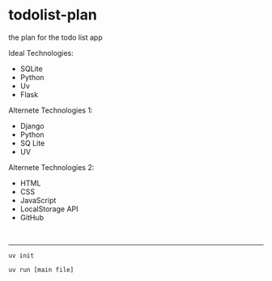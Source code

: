 # todolist-plan
the plan for the todo list app

Ideal Technologies:
- SQLite
- Python
- Uv 
- Flask

Alternete Technologies 1:
- Django
- Python
- SQ Lite
- UV

Alternete Technologies 2:
- HTML
- CSS
- JavaScript
- LocalStorage API
- GitHub 
<br>

- - -

`
uv init
`

`
uv run [main file]
`